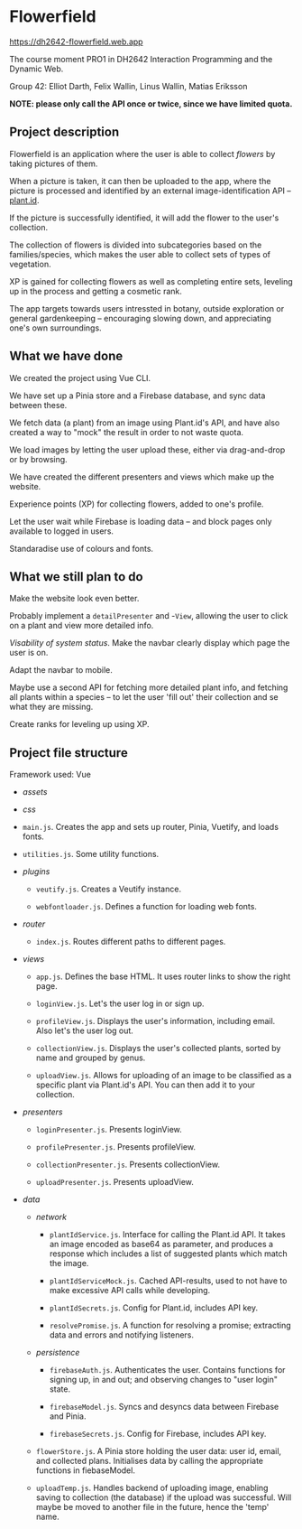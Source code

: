 # Flowerfield

https://dh2642-flowerfield.web.app

The course moment PRO1 in DH2642 Interaction Programming and the Dynamic Web.

Group 42: Elliot Darth, Felix Wallin, Linus Wallin, Matias Eriksson

**NOTE: please only call the API once or twice, since we have limited quota.**

## Project description

Flowerfield is an application where the user is able to collect _flowers_ by taking pictures of them.

When a picture is taken, it can then be uploaded to the app, where the picture is processed and identified by an external image-identification API – [plant.id](https://web.plant.id/plant-identification-api/).

If the picture is successfully identified, it will add the flower to the user's collection.

The collection of flowers is divided into subcategories based on the families/species, which makes the user able to collect sets of types of vegetation.

XP is gained for collecting flowers as well as completing entire sets, leveling up in the process and getting a cosmetic rank.

The app targets towards users intressted in botany, outside exploration or general gardenkeeping – encouraging slowing down, and appreciating one's own surroundings.

## What we have done

We created the project using Vue CLI.

We have set up a Pinia store and a Firebase database, and sync data between these.

We fetch data (a plant) from an image using Plant.id's API, and have also created a way to "mock" the result in order to not waste quota.

We load images by letting the user upload these, either via drag-and-drop or by browsing.

We have created the different presenters and views which make up the website.

Experience points (XP) for collecting flowers, added to one's profile.

Let the user wait while Firebase is loading data – and block pages only available to logged in users.

Standaradise use of colours and fonts.

## What we still plan to do

Make the website look even better.

Probably implement a `detailPresenter` and -`View`, allowing the user to click on a plant and view more detailed info.

_Visability of system status_. Make the navbar clearly display which page the user is on.

Adapt the navbar to mobile.

Maybe use a second API for fetching more detailed plant info, and fetching all plants within a species – to let the user 'fill out' their collection and se what they are missing.

Create ranks for leveling up using XP.

## Project file structure

Framework used: Vue

- _assets_

- _css_

- `main.js`. Creates the app and sets up router, Pinia, Vuetify, and loads fonts.

- `utilities.js`. Some utility functions.

- _plugins_

  - `veutify.js`. Creates a Veutify instance.

  - `webfontloader.js`. Defines a function for loading web fonts.

- _router_

  - `index.js`. Routes different paths to different pages.

- _views_

  - `app.js`. Defines the base HTML. It uses router links to show the right page.

  - `loginView.js`. Let's the user log in or sign up.

  - `profileView.js`. Displays the user's information, including email. Also let's the user log out.

  - `collectionView.js`. Displays the user's collected plants, sorted by name and grouped by genus.

  - `uploadView.js`. Allows for uploading of an image to be classified as a specific plant via Plant.id's API. You can then add it to your collection.

- _presenters_

  - `loginPresenter.js`. Presents loginView.

  - `profilePresenter.js`. Presents profileView.

  - `collectionPresenter.js`. Presents collectionView.

  - `uploadPresenter.js`. Presents uploadView.

- _data_

  - _network_

    - `plantIdService.js`. Interface for calling the Plant.id API. It takes an image encoded as base64 as parameter, and produces a response which includes a list of suggested plants which match the image.

    - `plantIdServiceMock.js`. Cached API-results, used to not have to make excessive API calls while developing.

    - `plantIdSecrets.js`. Config for Plant.id, includes API key.

    - `resolvePromise.js`. A function for resolving a promise; extracting data and errors and notifying listeners.

  - _persistence_

    - `firebaseAuth.js`. Authenticates the user. Contains functions for signing up, in and out; and observing changes to "user login" state.

    - `firebaseModel.js`. Syncs and desyncs data between Firebase and Pinia.

    - `firebaseSecrets.js`. Config for Firebase, includes API key.

  - `flowerStore.js`. A Pinia store holding the user data: user id, email, and collected plans. Initialises data by calling the appropriate functions in fiebaseModel.

  - `uploadTemp.js`. Handles backend of uploading image, enabling saving to collection (the database) if the upload was successful. Will maybe be moved to another file in the future, hence the 'temp' name.
